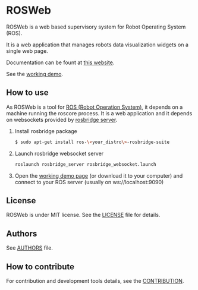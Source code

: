 
# ROSWeb

ROSWeb is a web based supervisory system for Robot Operating System (ROS).

It is a web application that manages robots data visualization widgets on a single web page.

Documentation can be fount at [this website][doc].

See the [working demo][demo].

## How to use

As ROSWeb is a tool for [ROS (Robot Operation System)][ros], it depends on a machine running the roscore process.
It is a web application and it depends on websockets provided by [rosbridge server][rosbridge].

1. Install rosbridge package

    ```sh
    $ sudo apt-get install ros-\<your_distro\>-rosbridge-suite
    ```

2. Launch rosbridge websocket server
    ```sh
    roslaunch rosbridge_server rosbridge_websocket.launch
    ```

3. Open the [working demo page][demo] (or download it to your computer) and connect to your ROS server (usually on ws://localhost:9090)

## License

ROSWeb is under MIT license. See the [LICENSE](LICENSE) file for details.

## Authors

See [AUTHORS](AUTHORS.md) file.

## How to contribute

For contribution and development tools details, see the [CONTRIBUTION](CONTRIBUTION.md).

[//]: #

[ros]: <http://www.ros.org>
[doc]: <http://www.labrom.eesc.usp.br/rosweb/typedoc>
[demo]: <http://www.labrom.eesc.usp.br/rosweb/demo>
[rosbridge]: <http://www.github.com/RobotWebTools/rosbridge_suite>
